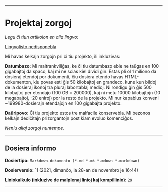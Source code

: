 ***

# Projektaj zorgoj

_Legu ĉi tiun artikolon en alia lingvo:_

[Lingvolisto nedisponebla](/FINF/Documentation/FilePath/)

Mi havas kelkajn zorgojn pri ĉi tiu projekto, ili inkluzivas:

**Datumbazo:** Mi maltrankviliĝas, ke ĉi tiu datumbazo eble ne taŭgas en 100 gigabajtoj da spaco, kaj mi ne scias kiel dividi ĝin. Estas pli ol 1 miliono da dosieraj etendoj por dokumenti, ĉiu dosiera etendo havas HTML-dokumenton, kiu povas esti ĝis 50 kilobajtoj en grandeco, kune kun bildoj de la dosieraj ikonoj tra pluraj labortablaj medioj. Ni rondigu ĝin ĝis 500 kilobajtoj per etendaĵo (100 GB = 200000), kaj ni metu 10000 kilobajtojn (10 megabajtoj, -20 eniroj) por la resto de la projekto. Mi nur kapablus konveni ~199980-dosierajn etendaĵojn en 100 gigabajta projekto.

**Daŭripovo:** Ĉi tiu projekto estos tre malfacile konservebla. Mi bezonos kelkajn dediĉitajn prizorgantojn post kiam evoluo komenciĝos.

_Neniu aliaj zorgoj nuntempe._

***

## Dosiera informo

**Dosiertipo:** `Markdown-dokumento (*.md *.mk *.mdown *.markdown)`

**Dosierversio:** `1 (2021, dimanĉo, la 28-an de novembro je 16:44)

**Liniokalkulo (inkluzive de malplenaj linioj kaj kompillinio):** `29`

***
